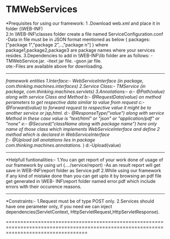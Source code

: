 # TMWebServices
*Prequisites for using our framework:
 1 .Download web.xml and place it in folder (\WEB-INF)</br>
 2.In \WEB-INF\classes folder create a file named ServiceConfiguration.conf 
 -Data in file must be in JSON format mentioned as below
 { 
 packages:["package 1","package 2",..,"package n"] 
 }
 where package1,package2,package3 are package names where your services resides.
 3.Dependencies to add in \WEB-INF\lib folder are as follows:
 -TMWebService.jar.
 -itext jar file. 
 -gson jar file.    
 ote:-Files are available above for downloading. 
 
 
---------------------------------------------------------------------------------------------------------------------------------------- 
 
*framework entities
        1.Interface:- WebServiceInterface (in package, com.thinking.machines.interfaces)
        2.Service Class:- TMService (in package, com.thinking.machines.servlets)
        3.Annotations:- a:- @Path(value) along with service Class and Method
                        b:- @RequestData(value) on method perameters to get respective data similar to value from request
                        c:- @Forward(value) to forward request to respective value it might be to another service or jsp,html.
                        d:- @ResponseType("value") along with service Method in these case value is "text/html" or "json" or                                     "application/pdf" or "none"
                        e:- @Secured("className along with package name") here only name of those class which implements                                          WebServiceInterface and define 2 method which is declared in WebServiceInterface                       
                        f:- @Upload
                             (all anotations lies in package com.thinking.machines.annotations.* )
                       d:-Upload(value)
 
 ----------------------------------------------------------------------------------------------------------------------------------------
 
 
 *Helpfull funtionalities:-
       1.You can get report of your work done of usage of our framework by using url (..../service/report)
              -As an result report will get save in WEB-INF\report folder as Service.pdf
       2.While using our framework if any kind of mistake done than you can get upto it by browsing an pdf file get generated in \WEB-             INF\report folder named error.pdf which include errors with their occurence reasons.
 
 
 
 -------------------------------------------------------------------------------------------------------------------------------------
 
 *Constraints:-
        1.Request must be of type POST only.
        2.Services should have one perameter only, if you need we can inject dependencies(ServletContext, HttpServletRequest,HttpServletResponse).
        
========================================================================================================================================
